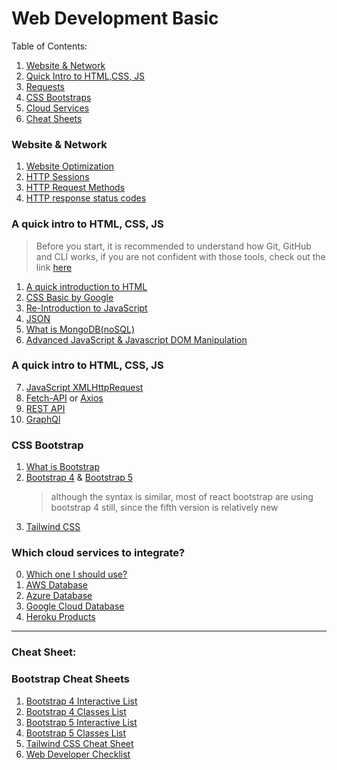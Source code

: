 # Web Development Basic

Table of Contents:

1. [Website & Network](#website)
2. [Quick Intro to HTML,CSS, JS](#basic)
3. [Requests](#request)
4. [CSS Bootstraps](#boostrap)
5. [Cloud Services](#cloud)
6. [Cheat Sheets](cheatsheet)

<h3>Website & Network<a name="website"></a></h3>

1. [Website Optimization](https://www.git-tower.com/learn/cheat-sheets/website-optimization/)
2. [HTTP Sessions](https://developer.mozilla.org/en-US/docs/Web/HTTP/Session)
3. [HTTP Request Methods](https://developer.mozilla.org/en-US/docs/Web/HTTP/Methods)
4. [HTTP response status codes](https://developer.mozilla.org/en-US/docs/Web/HTTP/Status)

<h3>A quick intro to HTML, CSS, JS<a name="basic"></a></h3>

> Before you start, it is recommended to understand how Git, GitHub and CLI works, if you are not confident with those tools, check out the link [here](git-github/README.md)

1. [A quick introduction to HTML](https://www.youtube.com/watch?v=dQw4w9WgXcQ)
2. [CSS Basic by Google](https://web.dev/learn/css/)
3. [Re-Introduction to JavaScript](https://developer.mozilla.org/en-US/docs/Web/JavaScript/A_re-introduction_to_JavaScript)
4. [JSON](https://json-schema.org/learn/)
5. [What is MongoDB(noSQL)](https://www.mongodb.com/what-is-mongodb)
6. [Advanced JavaScript & Javascript DOM Manipulation](https://javascript.info/)

<h3>A quick intro to HTML, CSS, JS<a name="requests"></a></h3>

7. [JavaScript XMLHttpRequest](https://javascript.info/xmlhttprequest)
8. [Fetch-API](https://javascript.info/fetch-api) or [Axios](https://www.npmjs.com/package//axios)
9. [REST API](https://www.restapitutorial.com/)
10. [GraphQl](https://www.howtographql.com/)

<h3>CSS Bootstrap<a name="boostrap"></a></h3>

1. [What is Bootstrap](https://careerfoundry.com/en/blog/web-development/what-is-bootstrap-a-beginners-guide/)
2. [Bootstrap 4](https://getbootstrap.com/docs/4.6/getting-started/introduction/) & [Bootstrap 5](https://getbootstrap.com/docs/5.0/getting-started/introduction/)
   > although the syntax is similar, most of react bootstrap are using bootstrap 4 still, since the fifth version is relatively new
3. [Tailwind CSS](https://tailwindcss.com/)

<h3>Which cloud services to integrate?<a name="cloud"></a></h3>

0. [Which one I should use?]()
1. [AWS Database](https://aws.amazon.com/products/databases/?nc2=h_ql_prod_db)
2. [Azure Database](https://azure.microsoft.com/en-au/product-categories/databases/)
3. [Google Cloud Database](https://cloud.google.com/products/databases)
4. [Heroku Products](https://www.heroku.com/products)

---

<h3>Cheat Sheet:<a name="cheatsheet"></a></h3>

### Bootstrap Cheat Sheets

1. [Bootstrap 4 Interactive List](https://hackerthemes.com/bootstrap-cheatsheet/)
2. [Bootstrap 4 Classes List](https://bootstrapcreative.com/resources/bootstrap-4-css-classes-index/)
3. [Bootstrap 5 Interactive List](https://bootstrap-cheatsheet.themeselection.com/)
4. [Bootstrap 5 Classes List](https://bootstrapcreative.com/resources/bootstrap-5-cheat-sheet-classes-index/)
5. [Tailwind CSS Cheat Sheet](https://nerdcave.com/tailwind-cheat-sheet)
6. [Web Developer Checklist](https://www.toptal.com/developers/webdevchecklist)
